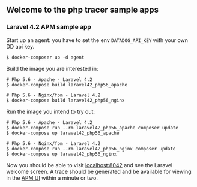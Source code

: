 ## Welcome to the php tracer sample apps

### Laravel 4.2 APM sample app

Start up an agent: you have to set the env `DATADOG_API_KEY` with your own DD api key.

    $ docker-composer up -d agent

Build the image you are interested in:

    # Php 5.6 - Apache - Laravel 4.2
    $ docker-compose build laravel42_php56_apache

    # Php 5.6 - Nginx/fpm - Laravel 4.2
    $ docker-compose build laravel42_php56_nginx

Run the image you intend to try out:

    # Php 5.6 - Apache - Laravel 4.2
    $ docker-compose run --rm laravel42_php56_apache composer update
    $ docker-compose up laravel42_php56_apache

    # Php 5.6 - Nginx/fpm - Laravel 4.2
    $ docker-compose run --rm laravel42_php56_nginx composer update
    $ docker-compose up laravel42_php56_nginx

Now you should be able to visit [localhost:8042](http://localhost:8042/) and see the Laravel welcome screen. A trace should be generated and be available for viewing in the [APM UI](https://app.datadoghq.com/apm/services) within a minute or two.
